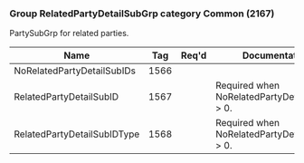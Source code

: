### Group RelatedPartyDetailSubGrp category Common (2167)

PartySubGrp for related parties.

| Name                        | Tag  | Req'd | Documentation                                 |
|-----------------------------|------|----------|-----------------------------------------------|
| NoRelatedPartyDetailSubIDs  | 1566 |       |                                               |
| RelatedPartyDetailSubID     | 1567 |       | Required when NoRelatedPartyDetailSubIDs > 0. |
| RelatedPartyDetailSubIDType | 1568 |       | Required when NoRelatedPartyDetailSubIDs > 0. |

